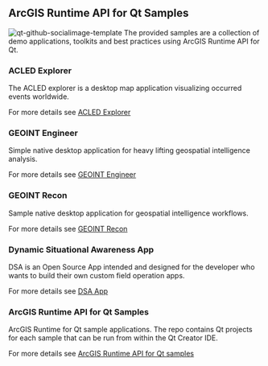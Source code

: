 ## ArcGIS Runtime API for Qt Samples
![qt-github-socialimage-template](https://user-images.githubusercontent.com/3008093/122193167-90844000-ce94-11eb-9930-9a3ca343c720.png)
The provided samples are a collection of demo applications, toolkits and best practices using ArcGIS Runtime API for Qt.

### ACLED Explorer
The ACLED explorer is a desktop map application visualizing occurred events worldwide.

For more details see [ACLED Explorer](https://github.com/esride-jts/acled-explorer)

### GEOINT Engineer
Simple native desktop application for heavy lifting geospatial intelligence analysis.

For more details see [GEOINT Engineer](https://github.com/esride-jts/geoint-engineer)

### GEOINT Recon
Sample native desktop application for geospatial intelligence workflows.

For more details see [GEOINT Recon](https://github.com/esride-jts/geoint-recon)

### Dynamic Situational Awareness App
DSA is an Open Source App intended and designed for the developer who wants to build their own custom field operation apps.

For more details see [DSA App](https://github.com/esride-jts/dynamic-situational-awareness-qt)

### ArcGIS Runtime API for Qt Samples
ArcGIS Runtime for Qt sample applications. The repo contains Qt projects for each sample that can be run from within the Qt Creator IDE.

For more details see [ArcGIS Runtime API for Qt samples](https://github.com/esride-jts/arcgis-runtime-samples-qt)
